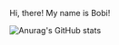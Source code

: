 Hi, there! My name is Bobi!


![Anurag's GitHub stats](https://github-readme-stats.vercel.app/api?username=BorisAnastasov&theme=default&show_icons=true)

